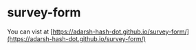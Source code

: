 # survey-form
You can vist at [https://adarsh-hash-dot.github.io/survey-form/](https://adarsh-hash-dot.github.io/survey-form/)
